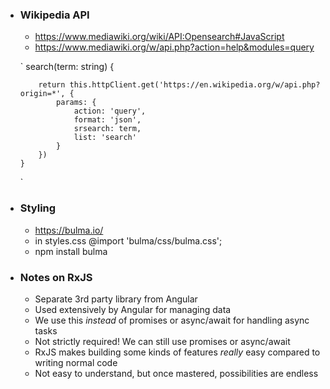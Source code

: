 - ### Wikipedia API
  - https://www.mediawiki.org/wiki/API:Opensearch#JavaScript
  - https://www.mediawiki.org/w/api.php?action=help&modules=query

  `
    search(term: string) {

          return this.httpClient.get('https://en.wikipedia.org/w/api.php?origin=*', {
              params: {
                  action: 'query',
                  format: 'json',
                  srsearch: term,
                  list: 'search'
              }
          })
      }
    `


- ### Styling
  - https://bulma.io/
  - in styles.css  @import 'bulma/css/bulma.css';
  - npm install bulma


- ### Notes on RxJS
  - Separate 3rd party library from Angular
  - Used extensively by Angular for managing data
  - We use this *instead* of promises or async/await for handling async tasks
  - Not strictly required! We can still use promises or async/await
  - RxJS makes building some kinds of features *really* easy compared to writing normal code
  - Not easy to understand, but once mastered, possibilities are endless